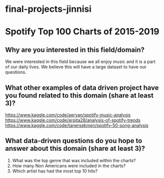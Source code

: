 # final-projects-jinnisi
# Spotify Top 100 Charts of 2015-2019

## Why are you interested in this field/domain?
We were interested in this field because we all enjoy music and it is a part of our daily lives. We believe this will have a large dataset to have our questions. 

## What other examples of data driven project have you found related to this domain (share at least 3)?
https://www.kaggle.com/code/aeryan/spotify-music-analysis
https://www.kaggle.com/code/arpita28/analysis-of-spotify-trends
https://www.kaggle.com/code/tanersekmen/spotify-50-song-analysis

## What data-driven questions do you hope to answer about this domain (share at least 3)?
1. What was the top genre that was included within the charts? 
2. How many Non Americans were included in the charts?
3. Which artist has had the most top 10 hits?
